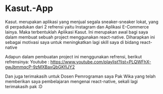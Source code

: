 # Kasut.-App
 Kasut. merupakan aplikasi yang menjual segala sneaker-sneaker lokat, yang di perpadukan dari 2 refrensi yaitu Instagram dan Aplikasi E-Commerce lainya. Maka terbentuklah Aplikasi Kasut. Ini merupakan awal bagi saya dalam membuat sebuah project menggunakan react-native. Diharapkan ini sebagai motivasi saya untuk meningkatkan lagi skill saya di bidang react-native

 Adapun dalam pembuatan project ini menggunakan refrensi, berikut refrensinya:
Youtube : https://www.youtube.com/playlist?list=PLQWFhX-gwJbmmqcP-9zMXBaxQbGKfIJY2

 Dan juga terimakasih untuk Dosen Pemrograman saya Pak Wika yang telah memberikan saya pembelajaran mengenai react-native, sekali lagi terimakasih pak :D
